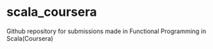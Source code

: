 # scala_coursera
Github repository for submissions made in Functional Programming in Scala(Coursera)
